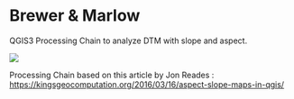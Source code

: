 # Brewer & Marlow

QGIS3 Processing Chain to analyze DTM with slope and aspect.

<img src="/map_example.png" ></img>


Processing Chain based on this article by Jon Reades :
https://kingsgeocomputation.org/2016/03/16/aspect-slope-maps-in-qgis/
